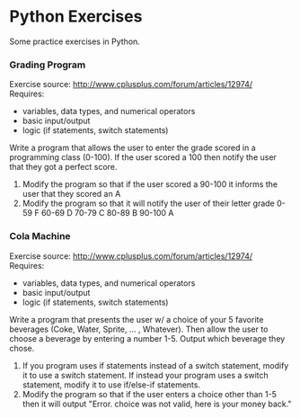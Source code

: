 # Python Exercises
Some practice exercises in Python.

### Grading Program
Exercise source: http://www.cplusplus.com/forum/articles/12974/  
Requires:
- variables, data types, and numerical operators
- basic input/output
- logic (if statements, switch statements)

Write a program that allows the user to enter the grade scored in a programming class (0-100). If the user scored a 100 then notify the user that they got a perfect score.

1. Modify the program so that if the user scored a 90-100 it informs the user that they scored an A
2. Modify the program so that it will notify the user of their letter grade
0-59 F 60-69 D 70-79 C 80-89 B 90-100 A

### Cola Machine
Exercise source: http://www.cplusplus.com/forum/articles/12974/  
Requires:
- variables, data types, and numerical operators
- basic input/output
- logic (if statements, switch statements)

Write a program that presents the user w/ a choice of your 5 favorite beverages (Coke, Water, Sprite, ... , Whatever). Then allow the user to choose a beverage by entering a number 1-5. Output which beverage they chose.

1. If you program uses if statements instead of a switch statement, modify it to use a switch statement.
If instead your program uses a switch statement, modify it to use if/else-if statements.
2. Modify the program so that if the user enters a choice other than 1-5 then it will output "Error. choice was not valid, here is your money back."
